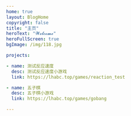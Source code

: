 ```yaml
---
home: true
layout: BlogHome
copyright: false
title: "主页"
heroText: "𝓦𝓮𝓵𝓬𝓸𝓶𝓮"
heroFullScreen: true
bgImage: /img/118.jpg

projects:

- name: 测试反应速度
  desc: 测试反应速度小游戏
  link: https://lhabc.top/games/reaction_test

- name: 五子棋
  desc: 五子棋小游戏
  link: https://lhabc.top/games/gobang

---
```


